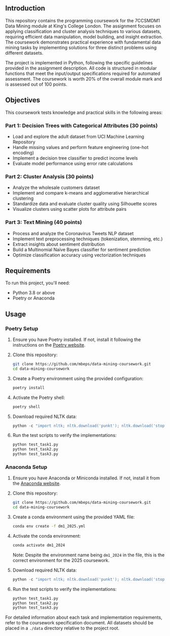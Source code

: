 ## Introduction

This repository contains the programming coursework for the 7CCSMDM1 Data Mining module at King's College London. The assignment focuses on applying classification and cluster analysis techniques to various datasets, requiring efficient data manipulation, model building, and insight extraction. The coursework demonstrates practical experience with fundamental data mining tasks by implementing solutions for three distinct problems using different datasets.

The project is implemented in Python, following the specific guidelines provided in the assignment description. All code is structured in modular functions that meet the input/output specifications required for automated assessment. The coursework is worth 20% of the overall module mark and is assessed out of 100 points.

## Objectives

This coursework tests knowledge and practical skills in the following areas:

### Part 1: Decision Trees with Categorical Attributes (30 points)
- Load and explore the adult dataset from UCI Machine Learning Repository
- Handle missing values and perform feature engineering (one-hot encoding)
- Implement a decision tree classifier to predict income levels
- Evaluate model performance using error rate calculations

### Part 2: Cluster Analysis (30 points)
- Analyze the wholesale customers dataset
- Implement and compare k-means and agglomerative hierarchical clustering
- Standardize data and evaluate cluster quality using Silhouette scores
- Visualize clusters using scatter plots for attribute pairs

### Part 3: Text Mining (40 points)
- Process and analyze the Coronavirus Tweets NLP dataset
- Implement text preprocessing techniques (tokenization, stemming, etc.)
- Extract insights about sentiment distribution
- Build a Multinomial Naïve Bayes classifier for sentiment prediction
- Optimize classification accuracy using vectorization techniques

## Requirements

To run this project, you'll need:

- Python 3.8 or above
- Poetry or Anaconda

## Usage

### Poetry Setup

1. Ensure you have Poetry installed. If not, install it following the instructions on the [Poetry website](https://python-poetry.org/docs/#installation).

2. Clone this repository:
   ```bash
   git clone https://github.com/mbeps/data-mining-coursework.git
   cd data-mining-coursework
   ```

3. Create a Poetry environment using the provided configuration:
   ```bash
   poetry install
   ```

4. Activate the Poetry shell:
   ```bash
   poetry shell
   ```

5. Download required NLTK data:
   ```python
   python -c "import nltk; nltk.download('punkt'); nltk.download('stopwords')"
   ```

6. Run the test scripts to verify the implementations:
   ```bash
   python test_task1.py
   python test_task2.py
   python test_task3.py
   ```

### Anaconda Setup

1. Ensure you have Anaconda or Miniconda installed. If not, install it from the [Anaconda website](https://www.anaconda.com/products/distribution).

2. Clone this repository:
   ```bash
   git clone https://github.com/mbeps/data-mining-coursework.git
   cd data-mining-coursework
   ```

3. Create a conda environment using the provided YAML file:
   ```bash
   conda env create -f dm1_2025.yml
   ```

4. Activate the conda environment:
   ```bash
   conda activate dm1_2024
   ```
   
   Note: Despite the environment name being `dm1_2024` in the file, this is the correct environment for the 2025 coursework.

5. Download required NLTK data:
   ```python
   python -c "import nltk; nltk.download('punkt'); nltk.download('stopwords')"
   ```

6. Run the test scripts to verify the implementations:
   ```bash
   python test_task1.py
   python test_task2.py
   python test_task3.py
   ```

For detailed information about each task and implementation requirements, refer to the coursework specification document. All datasets should be placed in a `./data` directory relative to the project root.

